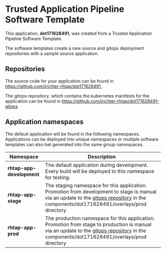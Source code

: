 # Trusted Application Pipeline Software Template

This application, **dot171628491**, was created from a Trusted Application Pipeline Software Template.

The software templates create a new source and gitops deployment repositories with a sample source application. 

## Repositories

The source code for your application can be found in [https://github.com/jrichter-rhtap/dot171628491 ](https://github.com/jrichter-rhtap/dot171628491 ).
 
The gitops repository, which contains the kubernetes manifests for the application can be found in 
[https://github.com/jrichter-rhtap/dot171628491-gitops ](https://github.com/jrichter-rhtap/dot171628491-gitops ) 

## Application namespaces 

The default application will be found in the following namespaces. Applications can be deployed into unique namespaces or multiple software templates can also bet generated into the same group namespaces.  

|  Namespace   |  Description   |  
| -------- | -------- |   
| **rhtap-app-development** | The default application during development. Every build will be deployed to this namespace for testing. | 
| **rhtap-app-stage** | The staging namespace for this application. Promotion from development to stage is manual via an update to the [gitops repository](https://github.com/jrichter-rhtap/dot171628491-gitops ) in the components/dot171628491/overlays/prod directory |  
| **rhtap-app-prod** | The production namespace for this application. Promotion from stage to production is manual via an update to the [gitops repository](https://github.com/jrichter-rhtap/dot171628491-gitops ) in the components/dot171628491/overlays/prod directory | 
